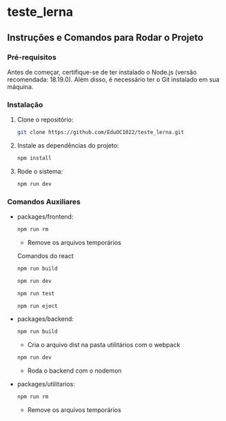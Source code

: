 # teste_lerna

## Instruções e Comandos para Rodar o Projeto

### Pré-requisitos

Antes de começar, certifique-se de ter instalado o Node.js (versão recomendada: 18.19.0). Além disso, é necessário ter o Git instalado em sua máquina.

### Instalação

1. Clone o repositório:
   ```bash
   git clone https://github.com/EduOC1022/teste_lerna.git
   ```

3. Instale as dependências do projeto:
   ```bash
   npm install
   ```

5. Rode o sistema:
   ```bash
   npm run dev
   ```

### Comandos Auxiliares

- packages/frontend:

  ```bash
  npm run rm
  ```
  - Remove os arquivos temporários
    
  Comandos do react
     ```bash
     npm run build
     ```
     ```bash
     npm run dev
     ```
     ```bash
     npm run test
     ```
     ```bash
     npm run eject
     ```

- packages/backend:
  
  ```bash
  npm run build
  ```
  - Cria o arquivo dist na pasta utilitários com o webpack

 
  ```bash
  npm run dev
  ```
  - Roda o backend com o nodemon

- packages/utilitarios:
  
  ```bash
  npm run rm
  ```
  - Remove os arquivos temporários
    
  
